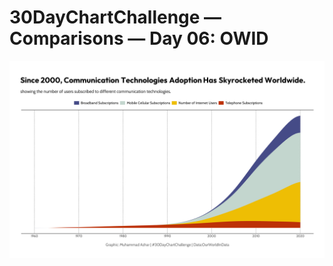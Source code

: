 # 30DayChartChallenge — Comparisons — Day 06: OWID

![comm-tech](https://github.com/imagineazhar/30DayChartChallenge2023/blob/main/06-OWID/tech.png)
